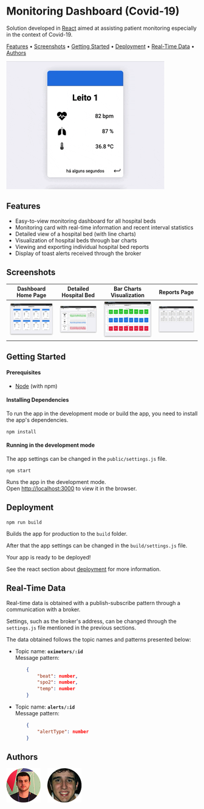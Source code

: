 # Monitoring Dashboard (Covid-19)

Solution developed in [React](https://reactjs.org) aimed at assisting patient monitoring especially in the context of Covid-19.

[Features](#features) •
[Screenshots](#screenshots) •
[Getting Started](#getting-started) •
[Deployment](#deployment) •
[Real-Time Data](#real-time-data) •
[Authors](#authors)

![Monitoring Card](images/gifs/cardMonitoring.gif)

## Features

* Easy-to-view monitoring dashboard for all hospital beds  
* Monitoring card with real-time information and recent interval statistics  
* Detailed view of a hospital bed (with line charts)  
* Visualization of hospital beds through bar charts  
* Viewing and exporting individual hospital bed reports  
* Display of toast alerts received through the broker  

## Screenshots

Dashboard Home Page | Detailed Hospital Bed | Bar Charts Visualization | Reports Page
:------------------:|:---------------------:|:------------------------:|:------------:
![Dashboard Home Page](images/screens/home.png)|![Detailed Hospital Bed](images/screens/hospitalBed.png)|![Bar Charts Visualization](images/screens/barCharts.png)|![Reports Page](images/screens/reports.png)

## Getting Started

#### Prerequisites

* [Node](https://nodejs.org) (with npm)

#### Installing Dependencies

To run the app in the development mode or build the app, you need to install the app's dependencies.

```shell
npm install
```

#### Running in the development mode

The app settings can be changed in the `public/settings.js` file.

```shell
npm start
```

Runs the app in the development mode.  
Open [http://localhost:3000](http://localhost:3000) to view it in the browser.

## Deployment

```shell
npm run build
```

Builds the app for production to the `build` folder.

After that the app settings can be changed in the `build/settings.js` file.

Your app is ready to be deployed!

See the react section about [deployment](https://facebook.github.io/create-react-app/docs/deployment) for more information.

## Real-Time Data

Real-time data is obtained with a publish-subscribe pattern through a communication with a broker.

Settings, such as the broker's address, can be changed through the `settings.js` file mentioned in the previous sections.

The data obtained follows the topic names and patterns presented below:

* Topic name: **`oximeters/:id`**  
Message pattern:

    ```json
        {
            "beat": number,
            "spo2": number,
            "temp": number
        }
    ```

* Topic name: **`alerts/:id`**  
Message pattern:

    ```json
        {
            "alertType": number
        }
    ```

## Authors

[![DamascenoRafael](images/DamascenoRafael.png)](https://github.com/DamascenoRafael)
 [![Maasouza](images/Maasouza.png)](https://github.com/Maasouza)